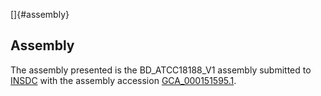 []{#assembly}

Assembly
--------

The assembly presented is the BD\_ATCC18188\_V1 assembly submitted to
[INSDC](http://www.insdc.org) with the assembly accession
[GCA\_000151595.1](http://www.ebi.ac.uk/ena/data/view/GCA_000151595.1).
